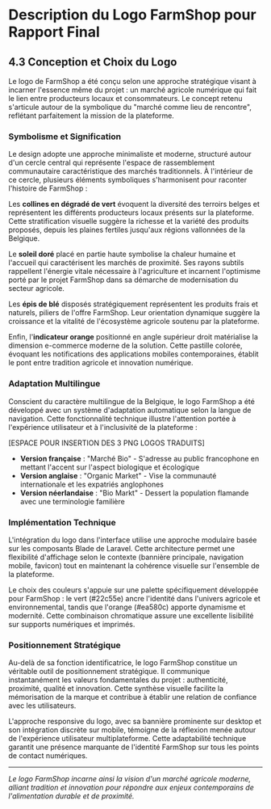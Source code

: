 # Description du Logo FarmShop pour Rapport Final

## 4.3 Conception et Choix du Logo

Le logo de FarmShop a été conçu selon une approche stratégique visant à incarner l'essence même du projet : un marché agricole numérique qui fait le lien entre producteurs locaux et consommateurs. Le concept retenu s'articule autour de la symbolique du "marché comme lieu de rencontre", reflétant parfaitement la mission de la plateforme.

### Symbolisme et Signification

Le design adopte une approche minimaliste et moderne, structuré autour d'un cercle central qui représente l'espace de rassemblement communautaire caractéristique des marchés traditionnels. À l'intérieur de ce cercle, plusieurs éléments symboliques s'harmonisent pour raconter l'histoire de FarmShop :

Les **collines en dégradé de vert** évoquent la diversité des terroirs belges et représentent les différents producteurs locaux présents sur la plateforme. Cette stratification visuelle suggère la richesse et la variété des produits proposés, depuis les plaines fertiles jusqu'aux régions vallonnées de la Belgique.

Le **soleil doré** placé en partie haute symbolise la chaleur humaine et l'accueil qui caractérisent les marchés de proximité. Ses rayons subtils rappellent l'énergie vitale nécessaire à l'agriculture et incarnent l'optimisme porté par le projet FarmShop dans sa démarche de modernisation du secteur agricole.

Les **épis de blé** disposés stratégiquement représentent les produits frais et naturels, piliers de l'offre FarmShop. Leur orientation dynamique suggère la croissance et la vitalité de l'écosystème agricole soutenu par la plateforme.

Enfin, l'**indicateur orange** positionné en angle supérieur droit matérialise la dimension e-commerce moderne de la solution. Cette pastille colorée, évoquant les notifications des applications mobiles contemporaines, établit le pont entre tradition agricole et innovation numérique.

### Adaptation Multilingue

Conscient du caractère multilingue de la Belgique, le logo FarmShop a été développé avec un système d'adaptation automatique selon la langue de navigation. Cette fonctionnalité technique illustre l'attention portée à l'expérience utilisateur et à l'inclusivité de la plateforme :

[ESPACE POUR INSERTION DES 3 PNG LOGOS TRADUITS]

- **Version française** : "Marché Bio" - S'adresse au public francophone en mettant l'accent sur l'aspect biologique et écologique
- **Version anglaise** : "Organic Market" - Vise la communauté internationale et les expatriés anglophones
- **Version néerlandaise** : "Bio Markt" - Dessert la population flamande avec une terminologie familière

### Implémentation Technique

L'intégration du logo dans l'interface utilise une approche modulaire basée sur les composants Blade de Laravel. Cette architecture permet une flexibilité d'affichage selon le contexte (bannière principale, navigation mobile, favicon) tout en maintenant la cohérence visuelle sur l'ensemble de la plateforme.

Le choix des couleurs s'appuie sur une palette spécifiquement développée pour FarmShop : le vert (#22c55e) ancre l'identité dans l'univers agricole et environnemental, tandis que l'orange (#ea580c) apporte dynamisme et modernité. Cette combinaison chromatique assure une excellente lisibilité sur supports numériques et imprimés.

### Positionnement Stratégique

Au-delà de sa fonction identificatrice, le logo FarmShop constitue un véritable outil de positionnement stratégique. Il communique instantanément les valeurs fondamentales du projet : authenticité, proximité, qualité et innovation. Cette synthèse visuelle facilite la mémorisation de la marque et contribue à établir une relation de confiance avec les utilisateurs.

L'approche responsive du logo, avec sa bannière prominente sur desktop et son intégration discrète sur mobile, témoigne de la réflexion menée autour de l'expérience utilisateur multiplateforme. Cette adaptabilité technique garantit une présence marquante de l'identité FarmShop sur tous les points de contact numériques.

---

*Le logo FarmShop incarne ainsi la vision d'un marché agricole moderne, alliant tradition et innovation pour répondre aux enjeux contemporains de l'alimentation durable et de proximité.*
